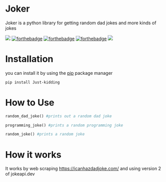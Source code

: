 # Joker

Joker is a python library for getting random dad jokes and more kinds of jokes

![](https://img.shields.io/badge/build-Passing-green?style=for-the-badge) [![forthebadge](https://forthebadge.com/images/badges/gluten-free.svg)](https://forthebadge.com) [![forthebadge](https://forthebadge.com/images/badges/powered-by-electricity.svg)](https://forthebadge.com) [![forthebadge](https://forthebadge.com/images/badges/built-with-love.svg)](https://forthebadge.com) ![](https://img.shields.io/badge/License-MIT-orange?style=for-the-badge) 


# Installation

you can install it by using the [pip](https://pip.pypa.io/en/stable/) package manager

```bash
pip install Just-kidding
```

# How to Use

```python
random_dad_joke() #prints out a random dad joke
```

```python
programming_joke() #prints a random programming joke
```

```python
random_joke() #prints a random joke
```

# How it works

It works by web scraping https://icanhazdadjoke.com/ and using version 2 of jokeapi.dev
